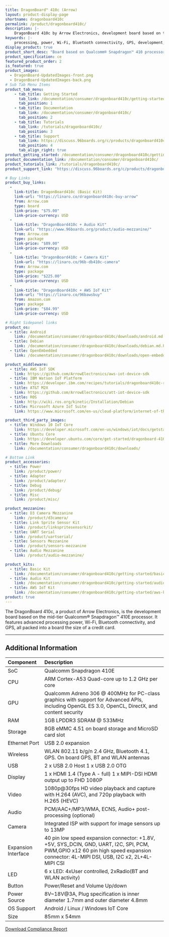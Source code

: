 ```yaml
---
title: DragonBoard™ 410c (Arrow)
layout: product-display-page
shortname: dragonboard410c
permalink: /product/dragonboard410c/
description: |-
    DragonBoard 410c by Arrow Electronics, development board based on the mid-tier Qualcomm® Snapdragon™ 410 processor. Low-Cost Product Development Platform
keywords: |-
    processing, power, Wi-Fi, Bluetooth connectivity, GPS, development, board, mid-tier, Qualcomm, Snapdragon 410, processor, low cost, Product, Development, Platform
display_product: true
product_short_desc: "Board based on Qualcomm® Snapdragon™ 410 processor and it's the size of a credit card."
product_specification: ce
featured_product_order: 2
is_featured: true
product_images:
  - DragonBoard-UpdatedImages-front.png
  - DragonBoard-UpdatedImages-back.png
# Sub Tab Menu Items
product_tab_menu:
    - tab_title: Getting Started
      tab_link: /documentation/consumer/dragonboard410c/getting-started/
      tab_position: 1
    - tab_title: Documentation
      tab_link: /documentation/consumer/dragonboard410c/
      tab_position: 2
    - tab_title: Tutorials
      tab_link: /tutorials/dragonboard410c/
      tab_position: 3
    - tab_title: Support
      tab_link: https://discuss.96boards.org/c/products/dragonboard410c/
      tab_position: 4
      tab_align_right: true
product_getting_started: /documentation/consumer/dragonboard410c/getting-started/
product_documentation_link: /documentation/consumer/dragonboard410c/
product_tutorials_link: /tutorials/dragonboard410c/
product_support_link: "https://discuss.96boards.org/c/products/dragonboard410c/"

# Buy Links
product_buy_links:
  -
    link-title: DragonBoard410c (Basic Kit)
    link-url: "https://linaro.co/dragonboard410c-buy-arrow"
    from: Arrow.com
    type: board
    link-price: "$75.00"
    link-price-currency: USD
  -
    link-title: "DragonBoard410c + Audio Kit"
    link-url: "https://www.96boards.org/product/audio-mezzanine/"
    from: Arrow.com
    type: package
    link-price: "$89.00"
    link-price-currency: USD
  -
    link-title: "DragonBoard410c + Camera Kit"
    link-url: "https://linaro.co/96b-db410c-camera"
    from: Arrow.com
    type: package
    link-price: "$225.00"
    link-price-currency: USD
  -
    link-title: "DragonBoard410c + AWS IoT Kit"
    link-url: "https://linaro.co/96bawsbuy"
    from: Amazon.com
    type: package
    link-price: "$84.99"
    link-price-currency: USD

# Right Sidepanel links
product_os:
  - title: Android
    link: /documentation/consumer/dragonboard410c/downloads/android.md.html
  - title: Debian
    link: /documentation/consumer/dragonboard410c/downloads/debian.md.html
  - title: OpenEmbedded
    link: /documentation/consumer/dragonboard410c/downloads/open-embedded.md.html

product_middleware:
  - title: AWS IoT SDK
    link: https://github.com/ArrowElectronics/aws-iot-device-sdk
  - title: IBM Watson IoT Platform
    link: https://developer.ibm.com/recipes/tutorials/dragonboard410c-recipe/
  - title: AT&T M2X
    link: https://github.com/ArrowElectronics/att-iot-device-sdk
  - title: ROS
    link: http://wiki.ros.org/kinetic/Installation/Debian
  - title: Microsoft Azure IoT Suite
    link: https://www.microsoft.com/en-us/cloud-platform/internet-of-things#AzureIoT

product_third_party_images:
  - title: Windows 10 IoT Core
    link: https://developer.microsoft.com/en-us/windows/iot/docs/getstarted/dragonboard/stable/getstartedstep1
  - title: Ubuntu Core
    link: https://developer.ubuntu.com/core/get-started/dragonboard-410c
  - title: More Downloads
    link: /documentation/consumer/dragonboard410c/downloads/

# Bottom Link
product_accessories:
  - title: Power
    link: /product/power/
  - title: Adapter
    link: /product/adapter/
  - title: Debug
    link: /product/debug/
  - title: Misc
    link: /product/misc/

product_mezzanine:
  - title: D3 Camera Mezzanine
    link: /product/d3camera/
  - title: Link Sprite Sensor Kit
    link: /product/linkspritesensorkit/
  - title: UART Serial
    link: /product/uartserial/
  - title: Sensors Mezzanine
    link: /product/sensors-mezzanine
  - title: Audio Mezzanine
    link: /product/audio-mezzanine/

product_kits:
  - title: Basic Kit
    link: /documentation/consumer/dragonboard410c/getting-started/basic-kit/
  - title: Audio Kit
    link: /documentation/consumer/dragonboard410c/getting-started/audio-kit/
  - title: AWS IoT Kit
    link: /documentation/consumer/dragonboard410c/getting-started/aws-kit/
product: true
---
```

The DragonBoard 410c, a product of Arrow Electronics, is the development board based on the mid-tier Qualcomm® Snapdragon™ 410E processor. It features advanced
processing power, Wi-Fi, Bluetooth connectivity, and GPS, all packed into a board the size of a credit card.

***

## Additional Information

|   Component          |   Description                                                                                    |
|:---------------------|:-------------------------------------------------------------------------------------------------|
|  SoC                 | Qualcomm Snapdragon 410E                                                                         |
|  CPU                 | ARM Cortex-A53 Quad-core up to 1.2 GHz per core                                                  |
|  GPU                 | Qualcomm Adreno 306 @ 400MHz for PC-class graphics with support for Advanced APIs, including OpenGL ES 3.0, OpenCL, DirectX, and content security                                                                                     |
|  RAM                 | 1GB LPDDR3 SDRAM @ 533MHz                                                                        |
|  Storage             | 8GB eMMC 4.51 on board storage and MicroSD card slot                                             |
|  Ethernet Port       | USB 2.0 expansion                                                                                |
|  Wireless            | WLAN 802.11 b/g/n 2.4 GHz, Bluetooth 4.1, GPS. On board GPS, BT and WLAN antennas                |
|  USB                 | 2 x USB 2.0 Host 1 x USB 2.0 OTG                                                                 |
|  Display             | 1 x HDMI 1.4 (Type A - full) 1 x MIPI-DSI HDMI output up to FHD 1080P                            |
|  Video               | 1080p@30fps HD video playback and capture with H.264 (AVC), and 720p playback with H.265 (HEVC)  |
|  Audio               | PCM/AAC+/MP3/WMA, ECNS, Audio+ post-processing (optional)                                        |
|  Camera              | Integrated ISP with support for image sensors up to 13MP                                         |
|  Expansion Interface | 40 pin low speed expansion connector: +1.8V, +5V, SYS_DCIN, GND, UART, I2C, SPI, PCM, PWM,GPIO x12 60 pin high speed expansion connector: 4L-MIPI DSI, USB, I2C x2, 2L+4L-MIPI CSI                                                  |
|  LED                 | 6 x LED: 4xUser controlled, 2xRadio(BT and WLAN activity)                                        |
|  Button              | Power/Reset and Volume Up/down                                                                   |
|  Power Source        | 8V~18V@3A, Plug specification is inner diameter 1.7mm and outer diameter 4.8mm                   |
|  OS Support          | Android / Linux / Windows IoT Core                                                    |
|  Size                | 85mm x 54mm                                                                                      |

<a href="/documentation/consumer/dragonboard410c/hardware-docs/files/compliance-db410c.pdf" class="btn blog-read-more-btn center-block">Download Compliance Report</a>
